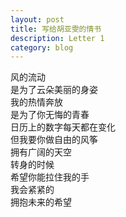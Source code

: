 ```yaml
---
layout: post
title: 写给胡亚雯的情书
description: Letter 1
category: blog
---
```



风的流动
<br>
是为了云朵美丽的身姿<br>
我的热情奔放<br>
是为了你无悔的青春<br>
日历上的数字每天都在变化<br>
但我要你做自由的风筝<br>
拥有广阔的天空<br>
转身的时候<br>
希望你能拉住我的手<br>
我会紧紧的<br>
拥抱未来的希望<br>


<script charset="utf-8" type="text/javascript" src="https://changyan.sohu.com/upload/changyan.js" ></script> <script type="text/javascript"> window.changyan.api.config({ appid: 'cytPVfdVV', conf: 'prod_8ab4806dab66852afb547e67586cd355' }); </script>
